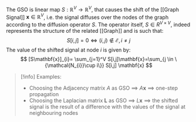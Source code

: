 
The GSO is linear map $S:\mathbb{R}^V\rightarrow \mathbb{R}^V$, that causes the shift of the [[Graph Signal]] $\mathbf{x}\in \mathbb{R}^V$, i.e. the signal diffuses over the nodes of the graph according to the diffusion operator $S$.
The operator itself, $S \in R^{V \times V}$, indeed represents the structure of the related [[Graph]] and is such that:
$$
S[i,j]=0 \iff (i,j) \not\in \mathcal{E}, i \neq j
$$
The value of the shifted signal at node $i$ is given by:
$$
[S\mathbf{x}]_{i}= \sum_{j=1}^V S[i,j]\mathbf{x}=\sum_{j \in \{\mathcal{N_{i}}\cup i\}} S[i,j] \mathbf{x}
$$
>[!info] Examples:
>- Choosing the Adjacency matrix $A$ as GSO $\implies$ $A\mathbf{x}$ $\implies$ one-step propagation
>- Choosing the Laplacian matrix $\mathbf{L}$ as GSO $\implies$ $L\mathbf{x}$ $\implies$ the shifted signal is the result of a difference with the values of the signal at neighbouring nodes

